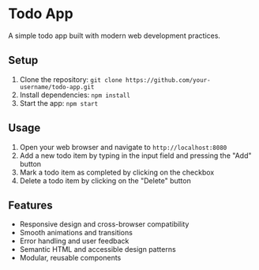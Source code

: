 # Todo App

A simple todo app built with modern web development practices.

## Setup

1. Clone the repository: `git clone https://github.com/your-username/todo-app.git`
2. Install dependencies: `npm install`
3. Start the app: `npm start`

## Usage

1. Open your web browser and navigate to `http://localhost:8080`
2. Add a new todo item by typing in the input field and pressing the "Add" button
3. Mark a todo item as completed by clicking on the checkbox
4. Delete a todo item by clicking on the "Delete" button

## Features

* Responsive design and cross-browser compatibility
* Smooth animations and transitions
* Error handling and user feedback
* Semantic HTML and accessible design patterns
* Modular, reusable components